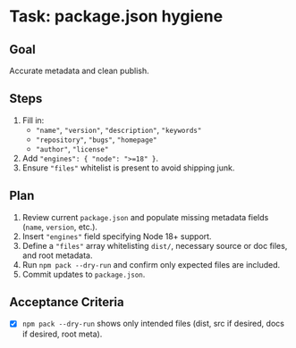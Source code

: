 # Task: package.json hygiene

## Goal
Accurate metadata and clean publish.

## Steps
1. Fill in:
   - `"name"`, `"version"`, `"description"`, `"keywords"`
   - `"repository"`, `"bugs"`, `"homepage"`
   - `"author"`, `"license"`
2. Add `"engines": { "node": ">=18" }`.
3. Ensure `"files"` whitelist is present to avoid shipping junk.

## Plan
1. Review current `package.json` and populate missing metadata fields (`name`, `version`, etc.).
2. Insert `"engines"` field specifying Node 18+ support.
3. Define a `"files"` array whitelisting `dist/`, necessary source or doc files, and root metadata.
4. Run `npm pack --dry-run` and confirm only expected files are included.
5. Commit updates to `package.json`.

## Acceptance Criteria
- [x] `npm pack --dry-run` shows only intended files (dist, src if desired, docs if desired, root meta).
